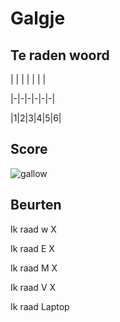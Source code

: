 # Galgje

## Te raden woord

| | | | | | |

|-|-|-|-|-|-|

|1|2|3|4|5|6|

## Score
![gallow](./images/5.png)

## Beurten

Ik raad w X  

Ik raad E X  

Ik raad M X

Ik raad V X  

Ik raad Laptop